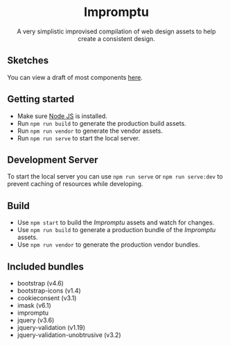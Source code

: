 
<h1 align="center">Impromptu</h1>

<p align="center">
  A very simplistic improvised compilation of web design assets to help create a consistent design.
</p>


## Sketches
You can view a draft of most components [here](https://www.figma.com/file/AM1vxefhkHT64IFXcIQvTx/Design-System?node-id=0%3A1).


## Getting started
- Make sure [Node JS](https://nodejs.org) is installed.
- Run `npm run build` to generate the production build assets.
- Run `npm run vendor` to generate the vendor assets.
- Run `npm run serve` to start the local server.


## Development Server
To start the local server you can use `npm run serve` or `npm run serve:dev` to prevent caching of resources while developing.


## Build
- Use `npm start` to build the _Impromptu_ assets and watch for changes.
- Use `npm run build` to generate a production bundle of the _Impromptu_ assets.
- Use `npm run vendor` to generate the production vendor bundles.


## Included bundles
- bootstrap (v4.6)
- bootstrap-icons (v1.4)
- cookieconsent (v3.1)
- imask (v6.1)
- impromptu
- jquery (v3.6)
- jquery-validation (v1.19)
- jquery-validation-unobtrusive (v3.2)
